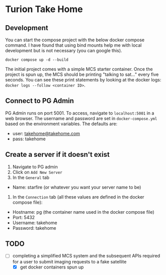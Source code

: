 # Turion Take Home

## Development
You can start the compose project with the below docker compose command. I have found that using bind mounts help me with local development but is not necessary (you can google this).
```
docker compose up -d --build
```
The initial project comes with a simple MCS starter container. Once the project is spun up, the MCS should be printing "talking to sat..." every five seconds. You can see these print statements by looking at the docker logs: `docker logs --follow <container ID>`.

## Connect to PG Admin
PG Admin runs on port 5001. To access, navigate to `localhost:5001` in a web browser. The username and password are set in `docker-compose.yml` based on the environment variables. The defaults are:
  - user: takehome@takehome.com
  - pass: takehome

## Create a server if it doesn't exist
1. Navigate to PG admin
1. Click on `Add New Server`
1. In the `General` tab
  - Name: starfire (or whatever you want your server name to be)
1. In the `Connection` tab (all these values are defined in the docker compose file):
  - Hostname: pg (the container name used in the docker compose file)
  - Port: 5432
  - Username: takehome 
  - Password: takehome

## TODO

- [ ] completing a simplified MCS system and the subsequent APIs required for a user to submit imaging requests to a fake satellite
  - [X] get docker containers spun up
